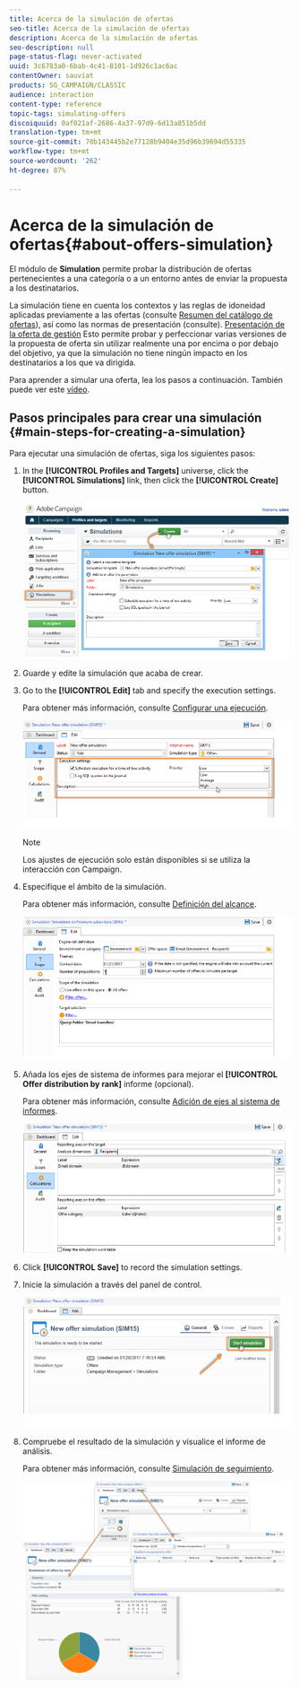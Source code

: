 ```yaml
---
title: Acerca de la simulación de ofertas
seo-title: Acerca de la simulación de ofertas
description: Acerca de la simulación de ofertas
seo-description: null
page-status-flag: never-activated
uuid: 3c6783a0-6bab-4c41-8101-1d926c1ac6ac
contentOwner: sauviat
products: SG_CAMPAIGN/CLASSIC
audience: interaction
content-type: reference
topic-tags: simulating-offers
discoiquuid: 0af021af-2686-4a37-97d9-6d13a851b5dd
translation-type: tm+mt
source-git-commit: 70b143445b2e77128b9404e35d96b39694d55335
workflow-type: tm+mt
source-wordcount: '262'
ht-degree: 87%

---
```



# Acerca de la simulación de ofertas{#about-offers-simulation}

El módulo de **Simulation** permite probar la distribución de ofertas pertenecientes a una categoría o a un entorno antes de enviar la propuesta a los destinatarios.

La simulación tiene en cuenta los contextos y las reglas de idoneidad aplicadas previamente a las ofertas (consulte [Resumen del catálogo de ofertas](../../interaction/using/offer-catalog-overview.md)), así como las normas de presentación (consulte). [Presentación de la oferta de gestión](../../interaction/using/managing-offer-presentation.md) Esto permite probar y perfeccionar varias versiones de la propuesta de oferta sin utilizar realmente una por encima o por debajo del objetivo, ya que la simulación no tiene ningún impacto en los destinatarios a los que va dirigida.

Para aprender a simular una oferta, lea los pasos a continuación. También puede ver este [vídeo](https://helpx.adobe.com/campaign/classic/how-to/simulate-offer-in-acv6.html?playlist=/ccx/v1/collection/product/campaign/classic/segment/digital-marketers/explevel/intermediate/applaunch/introduction/collection.ccx.js&amp;ref=helpx.adobe.com).

## Pasos principales para crear una simulación {#main-steps-for-creating-a-simulation}

Para ejecutar una simulación de ofertas, siga los siguientes pasos:

1. In the **[!UICONTROL Profiles and Targets]** universe, click the **[!UICONTROL Simulations]** link, then click the **[!UICONTROL Create]** button.

   ![](assets/offer_simulation_001.png)

1. Guarde y edite la simulación que acaba de crear.
1. Go to the **[!UICONTROL Edit]** tab and specify the execution settings.

   Para obtener más información, consulte [Configurar una ejecución](../../interaction/using/execution-settings.md).

   ![](assets/offer_simulation_003.png)

   >[!NOTE]
   >
   >Los ajustes de ejecución solo están disponibles si se utiliza la interacción con Campaign.

1. Especifique el ámbito de la simulación.

   Para obtener más información, consulte [Definición del alcance](../../interaction/using/simulation-scope.md#definition-of-the-scope).

   ![](assets/offer_simulation_004.png)

1. Añada los ejes de sistema de informes para mejorar el **[!UICONTROL Offer distribution by rank]** informe (opcional).

   Para obtener más información, consulte [Adición de ejes al sistema de informes](../../interaction/using/simulation-scope.md#adding-reporting-axes).

   ![](assets/offer_simulation_005.png)

1. Click **[!UICONTROL Save]** to record the simulation settings.
1. Inicie la simulación a través del panel de control.

   ![](assets/offer_simulation_006.png)

1. Compruebe el resultado de la simulación y visualice el informe de análisis.

   Para obtener más información, consulte [Simulación de seguimiento](../../interaction/using/simulation-tracking.md).

   ![](assets/offer_simulation_007.png)
